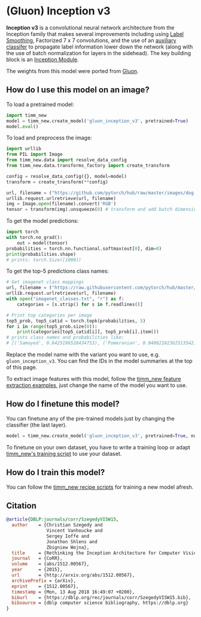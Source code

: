 # (Gluon) Inception v3

**Inception v3** is a convolutional neural network architecture from the Inception family that makes several improvements including using [Label Smoothing](https://paperswithcode.com/method/label-smoothing), Factorized 7 x 7 convolutions, and the use of an [auxiliary classifer](https://paperswithcode.com/method/auxiliary-classifier) to propagate label information lower down the network (along with the use of batch normalization for layers in the sidehead). The key building block is an [Inception Module](https://paperswithcode.com/method/inception-v3-module).

The weights from this model were ported from [Gluon](https://cv.gluon.ai/model_zoo/classification.html).

## How do I use this model on an image?
To load a pretrained model:

```python
import timm_new
model = timm_new.create_model('gluon_inception_v3', pretrained=True)
model.eval()
```

To load and preprocess the image:
```python
import urllib
from PIL import Image
from timm_new.data import resolve_data_config
from timm_new.data.transforms_factory import create_transform

config = resolve_data_config({}, model=model)
transform = create_transform(**config)

url, filename = ("https://github.com/pytorch/hub/raw/master/images/dog.jpg", "dog.jpg")
urllib.request.urlretrieve(url, filename)
img = Image.open(filename).convert('RGB')
tensor = transform(img).unsqueeze(0) # transform and add batch dimension
```

To get the model predictions:
```python
import torch
with torch.no_grad():
    out = model(tensor)
probabilities = torch.nn.functional.softmax(out[0], dim=0)
print(probabilities.shape)
# prints: torch.Size([1000])
```

To get the top-5 predictions class names:
```python
# Get imagenet class mappings
url, filename = ("https://raw.githubusercontent.com/pytorch/hub/master/imagenet_classes.txt", "imagenet_classes.txt")
urllib.request.urlretrieve(url, filename)
with open("imagenet_classes.txt", "r") as f:
    categories = [s.strip() for s in f.readlines()]

# Print top categories per image
top5_prob, top5_catid = torch.topk(probabilities, 5)
for i in range(top5_prob.size(0)):
    print(categories[top5_catid[i]], top5_prob[i].item())
# prints class names and probabilities like:
# [('Samoyed', 0.6425196528434753), ('Pomeranian', 0.04062102362513542), ('keeshond', 0.03186424449086189), ('white wolf', 0.01739676296710968), ('Eskimo dog', 0.011717947199940681)]
```

Replace the model name with the variant you want to use, e.g. `gluon_inception_v3`. You can find the IDs in the model summaries at the top of this page.

To extract image features with this model, follow the [timm_new feature extraction examples](https://rwightman.github.io/pytorch-image-models/feature_extraction/), just change the name of the model you want to use.

## How do I finetune this model?
You can finetune any of the pre-trained models just by changing the classifier (the last layer).
```python
model = timm_new.create_model('gluon_inception_v3', pretrained=True, num_classes=NUM_FINETUNE_CLASSES)
```
To finetune on your own dataset, you have to write a training loop or adapt [timm_new's training
script](https://github.com/rwightman/pytorch-image-models/blob/master/train.py) to use your dataset.

## How do I train this model?

You can follow the [timm_new recipe scripts](https://rwightman.github.io/pytorch-image-models/scripts/) for training a new model afresh.

## Citation

```BibTeX
@article{DBLP:journals/corr/SzegedyVISW15,
  author    = {Christian Szegedy and
               Vincent Vanhoucke and
               Sergey Ioffe and
               Jonathon Shlens and
               Zbigniew Wojna},
  title     = {Rethinking the Inception Architecture for Computer Vision},
  journal   = {CoRR},
  volume    = {abs/1512.00567},
  year      = {2015},
  url       = {http://arxiv.org/abs/1512.00567},
  archivePrefix = {arXiv},
  eprint    = {1512.00567},
  timestamp = {Mon, 13 Aug 2018 16:49:07 +0200},
  biburl    = {https://dblp.org/rec/journals/corr/SzegedyVISW15.bib},
  bibsource = {dblp computer science bibliography, https://dblp.org}
}
```

<!--
Type: model-index
Collections:
- Name: Gloun Inception v3
  Paper:
    Title: Rethinking the Inception Architecture for Computer Vision
    URL: https://paperswithcode.com/paper/rethinking-the-inception-architecture-for
Models:
- Name: gluon_inception_v3
  In Collection: Gloun Inception v3
  Metadata:
    FLOPs: 7352418880
    Parameters: 23830000
    File Size: 95567055
    Architecture:
    - 1x1 Convolution
    - Auxiliary Classifier
    - Average Pooling
    - Average Pooling
    - Batch Normalization
    - Convolution
    - Dense Connections
    - Dropout
    - Inception-v3 Module
    - Max Pooling
    - ReLU
    - Softmax
    Tasks:
    - Image Classification
    Training Data:
    - ImageNet
    ID: gluon_inception_v3
    Crop Pct: '0.875'
    Image Size: '299'
    Interpolation: bicubic
  Code: https://github.com/rwightman/pytorch-image-models/blob/d8e69206be253892b2956341fea09fdebfaae4e3/timm_new/models/inception_v3.py#L464
  Weights: https://github.com/rwightman/pytorch-image-models/releases/download/v0.1-weights/gluon_inception_v3-9f746940.pth
  Results:
  - Task: Image Classification
    Dataset: ImageNet
    Metrics:
      Top 1 Accuracy: 78.8%
      Top 5 Accuracy: 94.38%
-->
